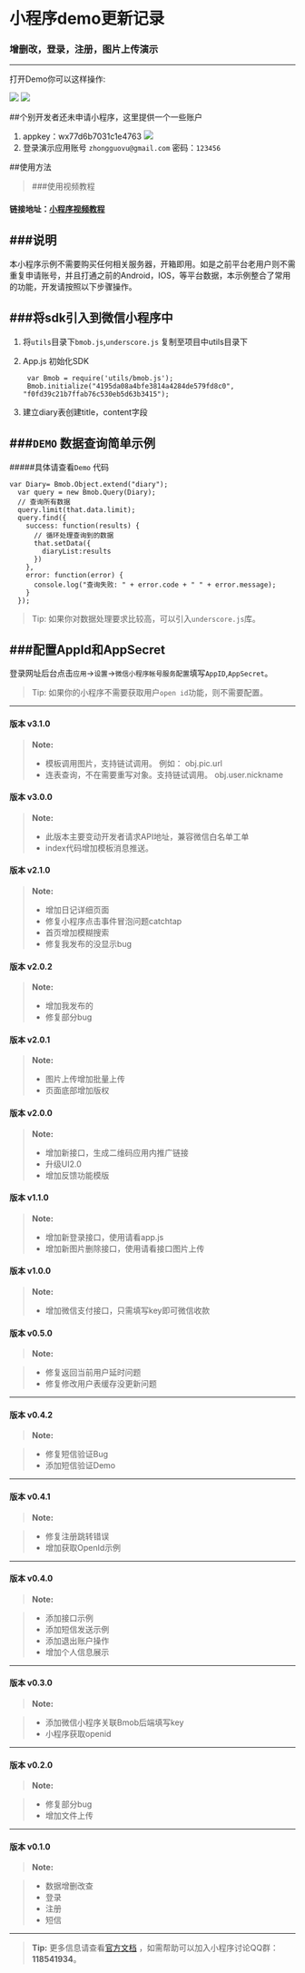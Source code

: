 小程序demo更新记录
===================

### 增删改，登录，注册，图片上传演示
----------
打开Demo你可以这样操作:


![](http://i.imgur.com/61gfDgW.gif)
![](http://i.imgur.com/0uHVr5W.gif)


##个别开发者还未申请小程序，这里提供一个一些账户
1. appkey：wx77d6b7031c1e4763
![](http://i.imgur.com/UxKDqme.png)
2. 登录演示应用账号 `zhongguovu@gmail.com` 密码：`123456`


##使用方法
>###使用视频教程

#### 链接地址：[小程序视频教程](http://docs.bmob.cn/data/wechatApp/a_faststart/doc/index.html "小程序视频教程")
###说明
----------
本小程序示例不需要购买任何相关服务器，开箱即用。如是之前平台老用户则不需重复申请账号，并且打通之前的Android，IOS，等平台数据，本示例整合了常用的功能，开发请按照以下步骤操作。

###将sdk引入到微信小程序中
----------
1. 将`utils`目录下`bmob.js`,`underscore.js` 复制至项目中utils目录下
2. App.js 初始化SDK


		var Bmob = require('utils/bmob.js');  
		Bmob.initialize("4195da08a4bfe3814a4284de579fd8c0", "f0fd39c21b7ffab76c530eb5d63b3415");

3. 建立diary表创建title，content字段




###`DEMO` 数据查询简单示例
----------
#####具体请查看`Demo` 代码

    var Diary= Bmob.Object.extend("diary");
      var query = new Bmob.Query(Diary);
      // 查询所有数据
      query.limit(that.data.limit);
      query.find({
        success: function(results) {
          // 循环处理查询到的数据
          that.setData({
            diaryList:results
          })
        },
        error: function(error) {
          console.log("查询失败: " + error.code + " " + error.message);
        }
      });
>Tip: 如果你对数据处理要求比较高，可以引入`underscore.js`库。

###配置AppId和AppSecret
----------
登录网址后台点击`应用`->`设置`->`微信小程序帐号服务配置`填写```AppID```,`AppSecret`。
>Tip: 如果你的小程序不需要获取用户`open id`功能，则不需要配置。


----------

#### <i class="icon-file"></i> 版本 v3.1.0
> **Note:**
> 
> - 模板调用图片，支持链试调用。 例如： obj.pic.url 
> - 连表查询，不在需要重写对象。支持链试调用。  obj.user.nickname

#### <i class="icon-file"></i> 版本 v3.0.0
> **Note:**
> 
> - 此版本主要变动开发者请求API地址，兼容微信白名单工单
> - index代码增加模板消息推送。

#### <i class="icon-file"></i> 版本 v2.1.0
> **Note:**
> 
> - 增加日记详细页面
> - 修复小程序点击事件冒泡问题catchtap
> - 首页增加模糊搜索
> - 修复我发布的没显示bug

#### <i class="icon-file"></i> 版本 v2.0.2
> **Note:**
> 
> - 增加我发布的
> - 修复部分bug


#### <i class="icon-file"></i> 版本 v2.0.1
> **Note:**
> 
> - 图片上传增加批量上传
> - 页面底部增加版权

#### <i class="icon-file"></i> 版本 v2.0.0
> **Note:**
> 
> - 增加新接口，生成二维码应用内推广链接
> - 升级UI2.0
> - 增加反馈功能模版

#### <i class="icon-file"></i> 版本 v1.1.0
> **Note:**
> 
> - 增加新登录接口，使用请看app.js
> - 增加新图片删除接口，使用请看接口图片上传

#### <i class="icon-file"></i> 版本 v1.0.0
> **Note:**
> 
> - 增加微信支付接口，只需填写key即可微信收款


#### <i class="icon-file"></i> 版本 v0.5.0
> **Note:**

> - 修复返回当前用户延时问题
> - 修复修改用户表缓存没更新问题

----------

#### <i class="icon-file"></i> 版本 v0.4.2
> **Note:**

> - 修复短信验证Bug
> - 添加短信验证Demo

----------

#### <i class="icon-file"></i> 版本 v0.4.1
> **Note:**

> - 修复注册跳转错误
> - 增加获取OpenId示例

----------


#### <i class="icon-file"></i> 版本 v0.4.0
> **Note:**

> - 添加接口示例
> - 添加短信发送示例
> -  添加退出账户操作
> -  增加个人信息展示

----------

#### <i class="icon-file"></i> 版本 v0.3.0
> **Note:**

> - 添加微信小程序关联Bmob后端填写key
> -  小程序获取openid

----------

#### <i class="icon-file"></i> 版本 v0.2.0
> **Note:**

> - 修复部分bug
> - 增加文件上传

----------

#### <i class="icon-file"></i> 版本 v0.1.0
> **Note:**

> - 数据增删改查
> - 登录
> - 注册
>-  短信



----------

> **Tip:** 更多信息请查看[官方文档](http://docs.bmob.cn/data/wechatApp/a_faststart/doc/index.html "官方使用文档")  ，如需帮助可以加入小程序讨论QQ群：**118541934**。
